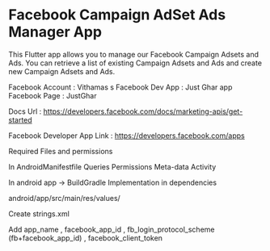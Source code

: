 # Facebook Campaign AdSet Ads Manager App

This Flutter app allows you to manage our Facebook Campaign Adsets and Ads. You can retrieve a list of existing Campaign Adsets and Ads and create new Campaign Adsets and Ads.

Facebook Account : Vithamas s
Facebook Dev App : Just Ghar app
Facebook Page    : JustGhar

Docs Url  : https://developers.facebook.com/docs/marketing-apis/get-started

Facebook Developer App Link : https://developers.facebook.com/apps


Required Files and permissions

In AndroidManifestfile Queries Permissions Meta-data Activity

In android app -> BuildGradle Implementation in dependencies

android/app/src/main/res/values/ 

Create strings.xml 

Add app_name , 
facebook_app_id , 
fb_login_protocol_scheme (fb+facebook_app_id) , 
facebook_client_token

